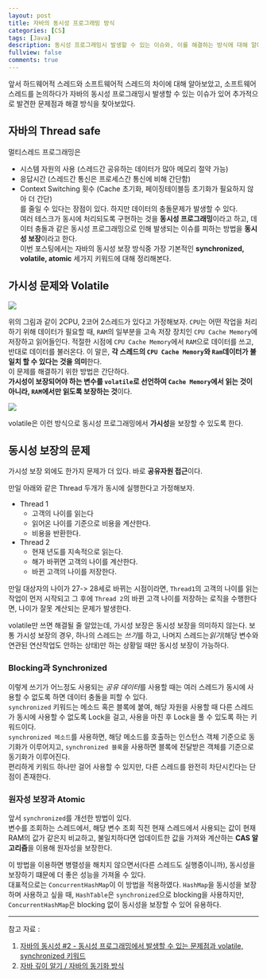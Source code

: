 ```yaml
---
layout: post
title: 자바의 동시성 프로그래밍 방식
categories: [CS]
tags: [Java]
description: 동시성 프로그래밍시 발생할 수 있는 이슈와, 이를 해결하는 방식에 대해 알아본다.
fullview: false
comments: true
---
```


앞서 하드웨어적 스레드와 소프트웨어적 스레드의 차이에 대해 알아보았고, 소프트웨어 스레드를 논의하다가 자바의 동시성 프로그래밍시 발생할 수 있는 이슈가 있어 추가적으로 발견한 문제점과 해결 방식을 찾아보았다.

## 자바의 Thread safe

멀티스레드 프로그래밍은  

* 시스템 자원의 사용 (스레드간 공유하는 데이터가 많아 메모리 절약 가능)
* 응답시간 (스레드간 통신은 프로세스간 통신에 비해 간단함)
* Context Switching 횟수 (Cache 초기화, 페이징테이블등 초기화가 필요하지 않아 더 간단)  
를 줄일 수 있다는 장점이 있다. 하지만 데이터의 충돌문제가 발생할 수 있다.  
여러 테스크가 동시에 처리되도록 구현하는 것을 **동시성 프로그래밍**이라고 하고, 데이터 충돌과 같은 동시성 프로그래밍으로 인해 발생되는 이슈를 피하는 방법을 **동시성 보장**이라고 한다.  
이번 포스팅에서는 자바의 동시성 보장 방식중 가장 기본적인 **synchronized, volatile, atomic** 세가지 키워드에 대해 정리해본다.  

## 가시성 문제와 Volatile

<p style="center">
<img src="https://img1.daumcdn.net/thumb/R1280x0/?scode=mtistory2&fname=https%3A%2F%2Fblog.kakaocdn.net%2Fdn%2FbAz14z%2FbtqRlHC9FZB%2F6mk8kLeYTxo2GyRWK20f30%2Fimg.png">
</p>

위의 그림과 같이 2CPU, 2코어 2스레드가 있다고 가정해보자. `CPU`는 어떤 작업을 처리하기 위해 데이터가 필요할 때, `RAM`의 일부분을 고속 저장 장치인 `CPU Cache Memory`에 저장하고 읽어들인다. 적절한 시점에 `CPU Cache Memory`에서 `RAM`으로 데이터를 쓰고, 반대로 데이터를 불러온다. 이 말은, **각 스레드의 `CPU Cache Memory`와 `Ram`데이터가 불일치 할 수 있다는 것을 의미**한다.  
이 문제를 해결하기 위한 방법은 간단하다.  
**가시성이 보장되어야 하는 변수를 `volatile`로 선언하여 `Cache Memory`에서 읽는 것이 아니라, `RAM`에서만 읽도록 보장하는 것**이다.

<p style="center">
<img src="https://img1.daumcdn.net/thumb/R1280x0/?scode=mtistory2&fname=https%3A%2F%2Fblog.kakaocdn.net%2Fdn%2FbLWwSW%2FbtqRptqp9RK%2FrL4yGIT5y5iKQvGpk3zXTK%2Fimg.png">
</p>

volatile은 이런 방식으로 동시성 프로그래밍에서 **가시성**을 보장할 수 있도록 한다.

## 동시성 보장의 문제
가시성 보장 외에도 한가지 문제가 더 있다. 바로 **공유자원 접근**이다.

만일 아래와 같은 Thread 두개가 동시에 실행한다고 가정해보자.  

* Thread 1
	* 고객의 나이를 읽는다
	* 읽어온 나이를 기준으로 비용을 계산한다.
	* 비용을 반환한다.
* Thread 2
	* 현재 년도를 지속적으로 읽는다.
	* 해가 바뀌면 고객의 나이를 계산한다.
	* 바뀐 고객의 나이를 저장한다.


만일 대상자의 나이가 27-> 28세로 바뀌는 시점이라면, `Thread1`의 고객의 나이를 읽는 작업이 먼저 시작되고 그 후에 `Thread 2`의 바뀐 고객 나이를 저장하는 로직을 수행한다면, 나이가 잘못 계산되는 문제가 발생한다.

volatile만 쓰면 해결될 줄 알았는데, 가시성 보장은 동시성 보장을 의미하지 않는다. 보통 가시성 보장의 경우, 하나의 스레드는 *쓰기*를 하고, 나머지 스레드는*읽기*(해당 변수와 연관된 연산작업도 안하는 상태)만 하는 상황일 때만 동시성 보장이 가능하다. 

### Blocking과 Synchronized

이렇게 쓰기가 어느정도 사용되는 *공유 데이터*를 사용할 때는 여러 스레드가 동시에 사용할 수 없도록 하면 데이터 충돌을 피할 수 있다.  
`synchronized` 키워드는 메소드 혹은 블록에 붙여, 해당 자원을 사용할 때 다른 스레드가 동시에 사용할 수 없도록 Lock을 걸고, 사용을 마친 후 Lock을 풀 수 있도록 하는 키워드이다.  
`synchronized 메소드`를 사용하면, 해당 메소드를 호출하는 인스턴스 객체 기준으로 동기화가 이루어지고, `synchronized 블록`을 사용하면 블록에 전달받은 객체를 기준으로 동기화가 이루어진다.  
편리하게 키워드 하나만 걸어 사용할 수 있지만, 다른 스레드를 완전히 차단시킨다는 단점이 존재한다.  


### 원자성 보장과 Atomic
앞서 `synchronized`를 개선한 방법이 있다.  
변수를 조회하는 스레드에서, 해당 변수 조회 직전 현재 스레드에서 사용되는 값이 현재 RAM의 값가 같은지 비교하고, 불일치하다면 업데이트한 값을 가져와 계산하는 **CAS 알고리즘**을 이용해 원자성을 보장한다.

이 방법을 이용하면 병렬성을 해치지 않으면서(다른 스레드도 실행중이니까), 동시성을 보장하기 떄문에 더 좋은 성능을 가져올 수 있다.  
대표적으로는 `ConcurrentHashMap`이 이 방법을 적용하였다. `HashMap`을 동시성을 보장하며 사용하고 싶을 때, `HashTable`은 `synchronized`으로 blocking을 사용하지만, `ConcurrentHashMap`은 blocking 없이 동시성을 보장할 수 있어 유용하다.


***
참고 자료 : 
1. [자바의 동시성 #2 - 동시성 프로그래밍에서 발생할 수 있는 문제점과 volatile, synchronized 키워드](https://badcandy.github.io/2019/01/14/concurrency-02/)  
2. [자바 깊이 알기 / 자바의 동기화 방식](https://ecsimsw.tistory.com/entry/%EC%9E%90%EB%B0%94%EC%9D%98-%EB%8F%99%EA%B8%B0%ED%99%94-%EB%B0%A9%EC%8B%9D-%EB%A9%94%EB%AA%A8%EB%A6%AC-%EA%B0%80%EC%8B%9C%EC%84%B1%EC%9D%B4%EB%9E%80-synchronized-volatile-atomic)  

